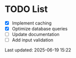 # TODO List

- [x] Implement caching
- [x] Optimize database queries
- [ ] Update documentation
- [ ] Add input validation

Last updated: 2025-06-19 15:22
